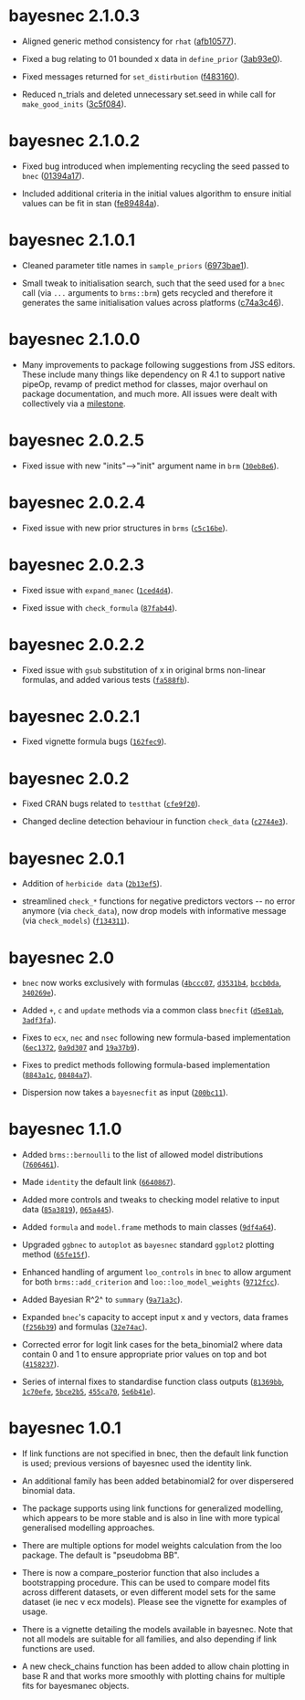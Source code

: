 # bayesnec 2.1.0.3

- Aligned generic method consistency for  `rhat`  ([afb10577](https://github.com/open-AIMS/bayesnec/commit/afb10577)).

- Fixed a bug relating to 01 bounded x data in  `define_prior`  ([3ab93e0](https://github.com/open-AIMS/bayesnec/commit/3ab93e0)).

- Fixed messages returned for `set_distirbution` ([f483160](https://github.com/open-AIMS/bayesnec/commit/f483160)).

- Reduced n_trials and deleted unnecessary set.seed in while call for `make_good_inits` ([3c5f084](https://github.com/open-AIMS/bayesnec/commit/3c5f084)).


# bayesnec 2.1.0.2

- Fixed bug introduced when implementing recycling the seed passed to `bnec`  ([01394a17](https://github.com/open-AIMS/bayesnec/commit/01394a17)).

- Included additional criteria in the initial values algorithm to ensure initial values can be fit in stan ([fe89484a](https://github.com/open-AIMS/bayesnec/commit/fe89484a)).

# bayesnec 2.1.0.1

- Cleaned parameter title names in `sample_priors` ([6973bae1](https://github.com/open-AIMS/bayesnec/commit/6973bae1)).

- Small tweak to initialisation search, such that the seed used for a `bnec` call (via `...` arguments to `brms::brm`) gets recycled and therefore it generates the same initialisation values across platforms ([c74a3c46](https://github.com/open-AIMS/bayesnec/commit/c74a3c46)).

# bayesnec 2.1.0.0

- Many improvements to package following suggestions from JSS editors. These include many things like dependency on R 4.1 to support native pipeOp, revamp of predict method for classes, major overhaul on package documentation, and much more. All issues were dealt with collectively via a [milestone](https://github.com/open-AIMS/bayesnec/milestone/4?closed=1).

# bayesnec 2.0.2.5

- Fixed issue with new "inits"-->"init" argument name in `brm` ([`30eb8e6`](https://github.com/open-AIMS/bayesnec/commit/30eb8e6)).

# bayesnec 2.0.2.4

- Fixed issue with new prior structures in `brms` ([`c5c16be`](https://github.com/open-AIMS/bayesnec/commit/c5c16be)).

# bayesnec 2.0.2.3

- Fixed issue with `expand_manec` ([`1ced4d4`](https://github.com/open-AIMS/bayesnec/commit/1ced4d4)).

- Fixed issue with `check_formula` ([`87fab44`](https://github.com/open-AIMS/bayesnec/commit/87fab44)).

# bayesnec 2.0.2.2

- Fixed issue with `gsub` substitution of x in original brms non-linear formulas, and added various tests ([`fa588fb`](https://github.com/open-AIMS/bayesnec/commit/fa588fb)).

# bayesnec 2.0.2.1

- Fixed vignette formula bugs ([`162fec9`](https://github.com/open-AIMS/bayesnec/commit/162fec9)).

# bayesnec 2.0.2

- Fixed CRAN bugs related to `testthat` ([`cfe9f20`](https://github.com/open-AIMS/bayesnec/commit/cfe9f20)).

- Changed decline detection behaviour in function `check_data` ([`c2744e3`](https://github.com/open-AIMS/bayesnec/commit/c2744e3)).

# bayesnec 2.0.1

- Addition of `herbicide data` ([`2b13ef5`](https://github.com/open-AIMS/bayesnec/commit/2b13ef5)).

- streamlined `check_*` functions for negative predictors vectors -- no error anymore (via `check_data`), now drop models with informative message (via `check_models`) ([`f134311`](https://github.com/open-AIMS/bayesnec/commit/f134311)).

# bayesnec 2.0

- `bnec` now works exclusively with formulas ([`4bccc07`](https://github.com/open-AIMS/bayesnec/commit/4bccc07), [`d3531b4`](https://github.com/open-AIMS/bayesnec/commit/d3531b4), [`bccb0da`](https://github.com/open-AIMS/bayesnec/commit/bccb0da), [`340269e`](https://github.com/open-AIMS/bayesnec/commit/340269e)).

- Added `+`, `c` and `update` methods via a common class `bnecfit` ([`d5e81ab`](https://github.com/open-AIMS/bayesnec/commit/d5e81ab), [`3adf3fa`](https://github.com/open-AIMS/bayesnec/commit/3adf3fa)).

- Fixes to `ecx`, `nec` and `nsec` following new formula-based implementation ([`6ec1372`](https://github.com/open-AIMS/bayesnec/commit/6ec1372), [`0a9d307`](https://github.com/open-AIMS/bayesnec/commit/0a9d307) and [`19a37b9`](https://github.com/open-AIMS/bayesnec/commit/19a37b9)).

- Fixes to predict methods following formula-based implementation ([`8843a1c`](https://github.com/open-AIMS/bayesnec/commit/8843a1c), [`08484a7`](https://github.com/open-AIMS/bayesnec/commit/08484a7)).

- Dispersion now takes a `bayesnecfit` as input ([`200bc11`](https://github.com/open-AIMS/bayesnec/commit/200bc11)).

# bayesnec 1.1.0

- Added `brms::bernoulli` to the list of allowed model distributions ([`7606461`](https://github.com/open-AIMS/bayesnec/commit/76064617a299a07da29c690a7d07715c889bfa65)).

- Made `identity` the default link ([`6640867`](https://github.com/open-AIMS/bayesnec/commit/664086715092dfd9a61b766ea13230743beee0b7)).

- Added more controls and tweaks to checking model relative to input data ([`85a3819`](https://github.com/open-AIMS/bayesnec/commit/85a38196a5e963df956787174cd5235c7e65ae02)), [`065a445`](https://github.com/open-AIMS/bayesnec/commit/065a44513d509d9812c872bcc130e6c2db402049)).

- Added `formula` and `model.frame` methods to main classes ([`9df4a64`](https://github.com/open-AIMS/bayesnec/commit/9df4a64d1fb1ced15824a0d388d61e712dba7d92)).

- Upgraded `ggbnec` to `autoplot` as `bayesnec` standard `ggplot2` plotting method ([`65fe15f`](https://github.com/open-AIMS/bayesnec/commit/65fe15fec2c2a13f34d3238c05a841dffd7a1780)).

- Enhanced handling of argument `loo_controls` in `bnec` to allow argument for both `brms::add_criterion` and `loo::loo_model_weights` ([`9712fcc`](https://github.com/open-AIMS/bayesnec/commit/9712fcce54adc83dbd26edc9ce659dda354fed6a)).

- Added Bayesian R^2^ to `summary` ([`9a71a3c`](https://github.com/open-AIMS/bayesnec/commit/9a71a3cc2b9cfacf5920094cbd16f7da81709e4a)).

- Expanded `bnec`'s capacity to accept input x and y vectors, data frames ([`f256b39`](https://github.com/open-AIMS/bayesnec/commit/f256b399ab9115fffa7349a7a9daef21090f53f5)) and formulas ([`32e74ac`](https://github.com/open-AIMS/bayesnec/commit/32e74ac419c39c660aceb3d0914622de753a7a83)).

- Corrected error for logit link cases for the beta_binomial2 where data contain 0 and 1 to ensure appropriate prior values on top and bot ([`4158237`](https://github.com/open-AIMS/bayesnec/commit/41582378a1a55c9420f69e578cfc98dc23182515)).

- Series of internal fixes to standardise function class outputs ([`81369bb`](https://github.com/open-AIMS/bayesnec/commit/81369bbaef5e860410a5e2cc5227b6033687d36c), [`1c70efe`](https://github.com/open-AIMS/bayesnec/commit/1c70efeea54abe39c078ebfd014434e060c6f337), [`5bce2b5`](https://github.com/open-AIMS/bayesnec/commit/5bce2b5c40d8c1c480423529aaa59e0c82eda188), [`455ca70`](https://github.com/open-AIMS/bayesnec/commit/455ca70603a890b26a45b566975f21603f9f87df), [`5e6b41e`](https://github.com/open-AIMS/bayesnec/commit/5e6b41e6845321b5ff1f96c6733d59b6629fb707)).

# bayesnec 1.0.1

- If link functions are not specified in bnec, then the default link function is used; previous versions of bayesnec used the identity link.

- An additional family has been added betabinomial2 for over dispersered binomial data.

- The package supports using link functions for generalized modelling, which appears to be more stable and is also in line with more typical generalised modelling approaches.

- There are multiple options for model weights calculation from the loo package. The default is "pseudobma BB".

- There is now a compare_posterior function that also includes a bootstrapping procedure. This can be used to compare model fits across different datasets, or even different model sets for the same dataset (ie nec v ecx models). Please see the vignette for examples of usage.

- There is a vignette detailing the models available in bayesnec. Note that not all models are suitable for all families, and also depending if link functions are used.

- A new check_chains function has been added to allow chain plotting in base R and that works more smoothly with plotting chains for multiple fits for bayesmanec objects.
